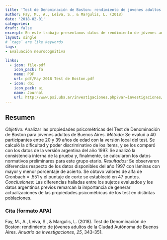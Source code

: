 ```yaml
---
title: 'Test de Denominación de Boston: rendimiento de jóvenes adultos de la Ciudad Autónoma de Buenos Aires'
author: Fay, M., A., Leiva, S., & Margulis, L. (2018)
date: '2018-02-01'
categories:
draft: false
excerpt: En este trabajo presentamos datos de rendimiento de jóvenes adultos de entre 20 y 39 años de edad de la Ciudad Autónoma de Buenos Aires en el Test de Denomincación de Boston. Analizamos las propiedades psicométricas de la herramienta para esta población y elaboramos un puntaje de corte sugerido para su uso en contexto de evaluación cognitiva.
layout: single
# `tags` are like keywords
tags:
- Evaluación neurocognitiva

links:
  - icon: file-pdf
    icon_pack: fa
    name: PDF
    url: pdf/Fay 2018 Test de Boston.pdf
  - icon: doi
    icon_pack: ai
    name: Journal
    url: http://www.psi.uba.ar/investigaciones.php?var=investigaciones/revistas/anuario/anteriores/anuario25/trabajo.php&id=1054
---
```

## Resumen

*Objetivo:* Analizar las propiedades psicométricas del Test de Denominación de Boston para jóvenes adultos de Buenos Aires. *Método:* Se evaluó a 40 participantes entre 20 y 39 años de edad con la versión local del test. Se calculó la dificultad y poder discriminativo de los ítems, y se los comparó con los datos de la versión argentina del año 1997. Se analizó la consistencia interna de la prueba y, finalmente, se calcularon los datos normativos preliminares para este grupo etario. *Resultados:* Se observaron diferencias respecto de los datos disponibles del año 1997 con láminas con mayor y menor porcentaje de acierto. Se obtuvo valores de alfa de Cronbach = .551 y el puntaje de corte se estableció en 47 puntos. *Conclusiones:* Las diferencias halladas entre los sujetos evaluados y los datos argentinos previos remarcan la importancia de generar actualizaciones de las propiedades psicométricas de los test en distintas poblaciones.

### Cita (formato APA)

Fay, M., A., Leiva, S., & Margulis, L. (2018). Test de Denominación de Boston: rendimiento de jóvenes adultos de la Ciudad Autónoma de Buenos Aires. *Anuario de investigaciones*, *25*, 343-351.
